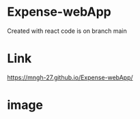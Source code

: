 # Expense-webApp
Created with react 
code is on branch main

# Link
https://mngh-27.github.io/Expense-webApp/

# image
